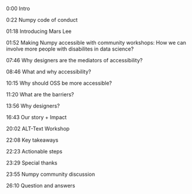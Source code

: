0:00 Intro

0:22 Numpy code of conduct

01:18 Introducing Mars Lee

01:52 Making Numpy accessible with community workshops: How we can involve more people with disabilites in data science?

07:46 Why designers are the mediators of accessibility?

08:46 What and why accessibility?

10:15 Why should OSS be more accessible?

11:20 What are the barriers?

13:56 Why designers?

16:43 Our story + Impact

20:02 ALT-Text Workshop

22:08 Key takeaways

22:23 Actionable steps

23:29 Special thanks

23:55 Numpy community discussion

26:10 Question and answers
